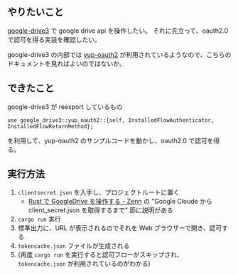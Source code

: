## やりたいこと

[google-drive3](https://docs.rs/google-drive3/latest/google_drive3/) で google drive api を操作したい。
それに先立って、oauth2.0 で認可を得る実装を確認したい。

google-drive3 の内部では [yup-oauth2](https://docs.rs/yup-oauth2/latest/yup_oauth2/) が利用されているようなので、こちらのドキュメントを見ればよいのではないか。

## できたこと

google-drive3 が reexport しているもの

```
use google_drive3::yup_oauth2::{self, InstalledFlowAuthenticator, InstalledFlowReturnMethod};
```

を利用して、yup-oauth2 のサンプルコードを動かし、oauth2.0 で認可を得る。

## 実行方法

1. `clientsecret.json` を入手し、プロジェクトルートに置く
   - [Rust で GoogleDrive を操作する - Zenn](https://zenn.dev/nodamushi/articles/384e104b6497f2) の "Google Cloude から client_secret.json を取得するまで" 節に説明がある
1. `cargo run` 実行
1. 標準出力に、URL が表示されるのでそれを Web ブラウザーで開き、認可する
1. `tokencache.json` ファイルが生成される
1. (再度 `cargo run` を実行すると認可フローがスキップされ、 `tokencache.json` が利用されているのがわかる)

